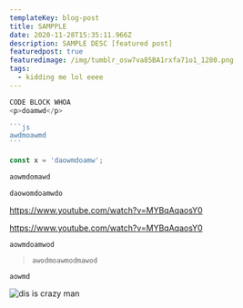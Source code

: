 ```yaml
---
templateKey: blog-post
title: SAMPPLE
date: 2020-11-28T15:35:11.966Z
description: SAMPLE DESC [featured post]
featuredpost: true
featuredimage: /img/tumblr_osw7va85BA1rxfa71o1_1280.png
tags:
  - kidding me lol eeee
---
```

````javascript
CODE BLOCK WHOA 
<p>doamwd</p>

```js 
awdmoawmd
```

const x = 'daowmdoamw';

aowmdomawd
````

`daowomdoamwdo`

https://www.youtube.com/watch?v=MYBqAqaosY0

<https://www.youtube.com/watch?v=MYBqAqaosY0>

`aowmdoamwod`

> `awodmoawmodmawod`

`aowmd`

![dis is crazy man](/img/noaa.jpg "wha")